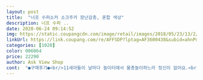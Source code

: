 ```yaml
---
layout: post 
title:  "너프 수퍼소커 소크주카 장난감총, 혼합 색상" 
description: 너프 수퍼 ..
date: 2020-06-24 09:14:52 
img: https://static.coupangcdn.com/image/retail/images/2018/05/23/13/2/ad591905-3c32-49fd-8465-4cdc4b79ac6b.jpg 
linkUrl: https://link.coupang.com/re/AFFSDP?lptag=AF3600438&subid=ahnPublicAsk&pageKey=99644908&itemId=304771821&vendorItemId=3716005545&traceid=V0-113-32c6714391c58102 
categories: [1020] 
color: 006064 
price: 22290 
author: Ask View Shop 
cont:  "●구매후기●<br/>11세아들이 날마다 놀이터에서 물총놀이하느라 정신이 없어요.<br/> 물줄기가 강력해서 아플까 걱정이 되지만 아들이 괜찮다고 하네요.<br/><br/>가격싸고 물 량이 많아 좋아요<br/>아들이 친구들이랑 물총놀이를 하는데 작은거 들고 나갔다가 시무룩해서 들어오네요.<br/> 여기서 파는 3만원대 물총 가져온 친구도 있다는데.<br/>.<br/> 그게 부럽지만 같은걸 사긴 그렇다고 해서 꼼꼼히 같이 보고 이걸 골랐는데... <br/>.<br/> 완전 가성비 짱입니다!! 이거면 애들 다 잡겠다고 아주 신나있어요 파워 짱이고 보통 밑부분 욌다갔다 미는 거보다 더 편하다네요.<br/> 목욕탕에서 연습해보고 웃음이 가시질 않네요.<br/> 요즘 아이들도 많이 힘든데 이렇게라도 스트레스 풀리길 바래요^^ 추천추천<br/>애들 너무 좋아 합니다<br/>" 
---
```

